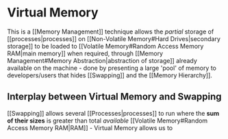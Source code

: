 # Virtual Memory

This is a [[Memory Management]] technique allows the *partial* storage of [[processes|processes]] on [[Non-Volatile Memory#Hard Drives|secondary storage]] to be loaded to [[Volatile Memory#Random Access Memory RAM|main memory]] when required, through [[Memory Management#Memory Abstraction|abstraction of storage]] already available on the machine - done by presenting a large 'pool' of memory to developers/users that hides [[Swapping]] and the [[Memory Hierarchy]].

## Interplay between Virtual Memory and Swapping

[[Swapping]] allows several [[Processes|processes]] to run where the **sum of their sizes** is greater than total *available* [[Volatile Memory#Random Access Memory RAM|RAM]] - Virtual Memory allows us to 